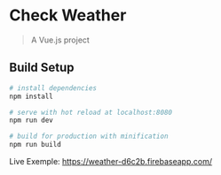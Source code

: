 # Check Weather

> A Vue.js project

## Build Setup

``` bash
# install dependencies
npm install

# serve with hot reload at localhost:8080
npm run dev

# build for production with minification
npm run build
```

Live Exemple: https://weather-d6c2b.firebaseapp.com/
